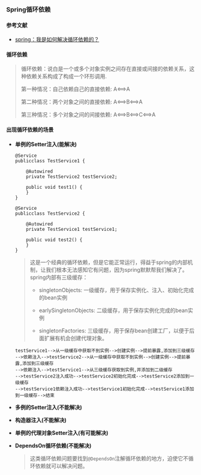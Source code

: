### Spring循环依赖

#### 参考文献

* [spring：我是如何解决循环依赖的？](https://mp.weixin.qq.com/s/mPTMWybMvMDjbfTjvikyAw)

#### 循环依赖

> 循环依赖：说白是一个或多个对象实例之间存在直接或间接的依赖关系，这种依赖关系构成了构成一个环形调用.
>
> 第一种情况：自己依赖自己的直接依赖: A<==>A
>
> 第二种情况：两个对象之间的直接依赖: A<==>B<==>A
>
> 第三种情况：多个对象之间的间接依赖: A<==>B<==>C<==>A

#### 出现循环依赖的场景

* **单例的Setter注入(能解决)**

  ```
  @Service
  publicclass TestService1 {
  
      @Autowired
      private TestService2 testService2;
  
      public void test1() {
      }
  }
  
  @Service
  publicclass TestService2 {
  
      @Autowired
      private TestService1 testService1;
  
      public void test2() {
      }
  }
  ```

  > 这是一个经典的循环依赖，但是它能正常运行，得益于spring的内部机制，让我们根本无法感知它有问题，因为spring默默帮我们解决了。
  > spring内部有三级缓存：
  >
  > * singletonObjects:  一级缓存，用于保存实例化、注入、初始化完成的bean实例
  >
  > * earlySingletonObjects: 二级缓存，用于保存实例化完成的bean实例
  >
  > * singletonFactories: 三级缓存，用于保存bean创建工厂，以便于后面扩展有机会创建代理对象。

  ```
  testService1-->从一级缓存中获取不到实例-->创建实例-->提前暴露,添加到三级缓存
  -->依赖注入-->testService2-->从一级缓存中获取不到实例-->创建实例-->提前暴露,添加到三级缓存
  -->依赖注入-->testService1-->从三级缓存获取到实例,并添加到二级缓存
  -->testService2注入成功-->testService2初始化完成-->testService2添加到一级缓存
  -->testService1依赖注入成功-->testService1初始化完成-->testService1添加到一级缓存-->结束
  ```

  

* **多例的Setter注入(不能解决)**

* **构造器注入(不能解决)**

* **单例的代理对象Setter注入(有可能解决)**

  > 

* **DependsOn循环依赖(不能解决)**

  > 这类循环依赖问题要找到`@DependsOn`注解循环依赖的地方，迫使它不循环依赖就可以解决问题。